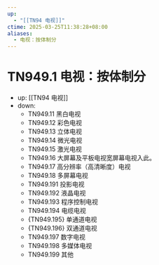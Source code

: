```yaml
---
up:
  - "[[TN94 电视]]"
ctime: 2025-03-25T11:38:28+08:00
aliases:
  - 电视：按体制分
---
```


# TN949.1 电视：按体制分

- up: [[TN94 电视]]
- down:	
	- TN949.11 黑白电视
	- TN949.12 彩色电视
	- TN949.13 立体电视
	- TN949.14 微光电视
	- TN949.15 激光电视
	- TN949.16 大屏幕及平板电视宽屏幕电视入此。
	- TN949.17 高分辨率（高清晰度）电视
	- TN949.18 多屏幕电视
	- TN949.191 投影电视
	- TN949.192 液晶电视
	- TN949.193 程序控制电视
	- TN949.194 电缆电视
	- {TN949.195} 单通道电视
	- {TN949.196} 双通道电视
	- TN949.197 数字电视
	- TN949.198 多媒体电视
	- TN949.199 其他
	
